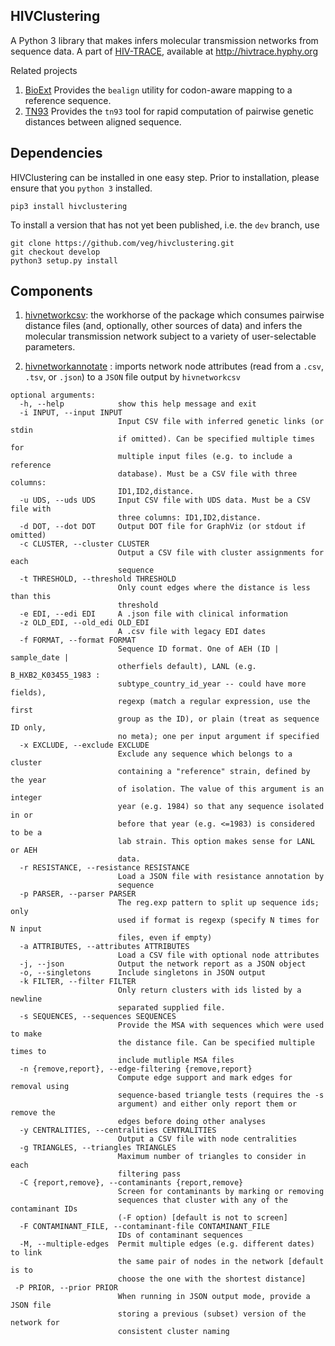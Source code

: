 HIVClustering
-------------

A Python 3 library that makes infers molecular transmission networks from sequence data. A part of [HIV-TRACE](https://academic.oup.com/mbe/article/35/7/1812/4833215), available at http://hivtrace.hyphy.org

Related projects

1. [BioExt](https://github.com/veg/bioext) Provides the `bealign` utility for codon-aware mapping to a reference sequence.
2. [TN93](https://github.com/veg/tn93) Provides the `tn93` tool for rapid computation of pairwise genetic distances between aligned sequence. 
 
Dependencies
------------

HIVClustering can be installed in one easy step.  Prior to installation, please
ensure that you `python 3` installed. 

`pip3 install hivclustering`

To install a version that has not yet been published, i.e. the `dev` branch, use 

```
git clone https://github.com/veg/hivclustering.git
git checkout develop
python3 setup.py install
```
    
Components
-----

1. [hivnetworkcsv](https://github.com/veg/hivclustering/wiki/hivnetworkcsv): the workhorse of the package which consumes pairwise distance files (and, optionally, other sources of data) and infers the molecular transmission network subject to a variety of user-selectable parameters. 

2. [hivnetworkannotate](https://github.com/veg/hivclustering/wiki/hivnetworkannotate) : imports network node attributes (read from a `.csv`, `.tsv`, or `.json`) to a  `JSON` file output by `hivnetworkcsv`

```
optional arguments:
  -h, --help            show this help message and exit
  -i INPUT, --input INPUT
                        Input CSV file with inferred genetic links (or stdin
                        if omitted). Can be specified multiple times for
                        multiple input files (e.g. to include a reference
                        database). Must be a CSV file with three columns:
                        ID1,ID2,distance.
  -u UDS, --uds UDS     Input CSV file with UDS data. Must be a CSV file with
                        three columns: ID1,ID2,distance.
  -d DOT, --dot DOT     Output DOT file for GraphViz (or stdout if omitted)
  -c CLUSTER, --cluster CLUSTER
                        Output a CSV file with cluster assignments for each
                        sequence
  -t THRESHOLD, --threshold THRESHOLD
                        Only count edges where the distance is less than this
                        threshold
  -e EDI, --edi EDI     A .json file with clinical information
  -z OLD_EDI, --old_edi OLD_EDI
                        A .csv file with legacy EDI dates
  -f FORMAT, --format FORMAT
                        Sequence ID format. One of AEH (ID | sample_date |
                        otherfiels default), LANL (e.g. B_HXB2_K03455_1983 :
                        subtype_country_id_year -- could have more fields),
                        regexp (match a regular expression, use the first
                        group as the ID), or plain (treat as sequence ID only,
                        no meta); one per input argument if specified
  -x EXCLUDE, --exclude EXCLUDE
                        Exclude any sequence which belongs to a cluster
                        containing a "reference" strain, defined by the year
                        of isolation. The value of this argument is an integer
                        year (e.g. 1984) so that any sequence isolated in or
                        before that year (e.g. <=1983) is considered to be a
                        lab strain. This option makes sense for LANL or AEH
                        data.
  -r RESISTANCE, --resistance RESISTANCE
                        Load a JSON file with resistance annotation by
                        sequence
  -p PARSER, --parser PARSER
                        The reg.exp pattern to split up sequence ids; only
                        used if format is regexp (specify N times for N input
                        files, even if empty)
  -a ATTRIBUTES, --attributes ATTRIBUTES
                        Load a CSV file with optional node attributes
  -j, --json            Output the network report as a JSON object
  -o, --singletons      Include singletons in JSON output
  -k FILTER, --filter FILTER
                        Only return clusters with ids listed by a newline
                        separated supplied file.
  -s SEQUENCES, --sequences SEQUENCES
                        Provide the MSA with sequences which were used to make
                        the distance file. Can be specified multiple times to
                        include mutliple MSA files
  -n {remove,report}, --edge-filtering {remove,report}
                        Compute edge support and mark edges for removal using
                        sequence-based triangle tests (requires the -s
                        argument) and either only report them or remove the
                        edges before doing other analyses
  -y CENTRALITIES, --centralities CENTRALITIES
                        Output a CSV file with node centralities
  -g TRIANGLES, --triangles TRIANGLES
                        Maximum number of triangles to consider in each
                        filtering pass
  -C {report,remove}, --contaminants {report,remove}
                        Screen for contaminants by marking or removing
                        sequences that cluster with any of the contaminant IDs
                        (-F option) [default is not to screen]
  -F CONTAMINANT_FILE, --contaminant-file CONTAMINANT_FILE
                        IDs of contaminant sequences
  -M, --multiple-edges  Permit multiple edges (e.g. different dates) to link
                        the same pair of nodes in the network [default is to
                        choose the one with the shortest distance]
 -P PRIOR, --prior PRIOR
                        When running in JSON output mode, provide a JSON file
                        storing a previous (subset) version of the network for
                        consistent cluster naming

```
